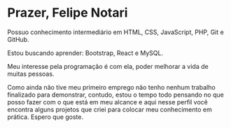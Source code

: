 # Prazer, Felipe Notari 

Possuo conhecimento intermediário em HTML, CSS, JavaScript, PHP, Git e GitHub.

Estou buscando aprender: Bootstrap, React e MySQL.

Meu interesse pela programação é com ela, poder melhorar a vida de muitas pessoas.

Como ainda não tive meu primeiro emprego não tenho nenhum trabalho finalizado para demonstrar,
contudo, estou o tempo todo pensando no que posso fazer com o que está em meu alcance e
aqui nesse perfil você encontra alguns projetos que criei para colocar meu conhecimento em prática.
Espero que goste.
